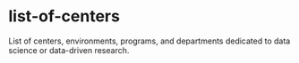 # list-of-centers
List of centers, environments, programs, and departments dedicated to data science or data-driven research.
